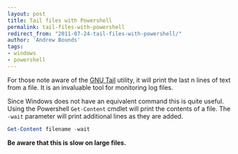 ```yaml
---
layout: post
title: Tail files with Powershell
permalink: tail-files-with-powershell
redirect_from: "2011-07-24-tail-files-with-powershell/"
author: 'Andrew Bounds'
tags:
- windows
- powershell
---
```


For those note aware of the [GNU Tail](http://www.gnu.org/s/coreutils/manual/html_node/tail-invocation.html) utility, it will print the last n lines of text from a file. It is an invaluable tool for monitoring log files.

Since Windows does not have an equivalent command this is quite useful.
Using the Powershell `Get-Content` cmdlet will print the contents of a file. The `-wait` parameter will print additional lines as they are added.

```powershell
Get-Content filename -wait
```

**Be aware that this is slow on large files.**
